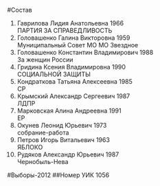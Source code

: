 #Состав
1. Гаврилова Лидия Анатольевна 1966   
    ПАРТИЯ ЗА СПРАВЕДЛИВОСТЬ
2. Головашенко Галина Викторовна 1959   
    Муниципальный Совет МО МО Звездное
3. Головашенко Константин Владимирович 1988   
    За женщин России
4. Гридина Ксения Владимировна 1990   
    СОЦИАЛЬНОЙ ЗАЩИТЫ
5. Кондраткова Татьяна Алексеевна 1985   
    СР
6. Крымский Александр Сергеевич 1987   
    ЛДПР
7. Марковская Алина Андреевна 1991   
    ЕР
8. Окунев Леонид Юрьевич 1973   
    собрание-работа
9. Петров Игорь Витальевич 1963   
    ЯБЛОКО
10. Рудяков Александр Юрьевич 1987   
    Чернобыль-Нева

#Выборы-2012
##Номер УИК
1056